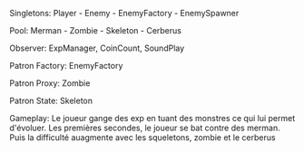 Singletons: Player - Enemy - EnemyFactory - EnemySpawner

Pool: Merman - Zombie - Skeleton - Cerberus

Observer: ExpManager, CoinCount, SoundPlay

Patron Factory: EnemyFactory

Patron Proxy: Zombie

Patron State: Skeleton

Gameplay: Le joueur gange des exp en tuant des monstres ce qui lui permet d'évoluer.
	Les premières secondes, le joueur se bat contre des merman. Puis la difficulté auagmente avec les squeletons, 
	zombie et le cerberus
